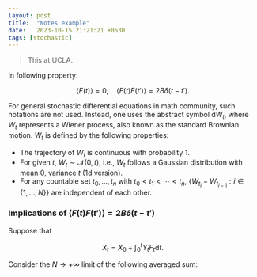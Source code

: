 ```yaml
---
layout: post
title:  "Notes example"
date:   2023-10-15 21:21:21 +0530
tags: [stochastic]
---
```

> This at UCLA.
  
In following property:

$$
\langle F(t) \rangle = 0, \quad \langle F(t) F(t') \rangle = 2B \delta (t- t').
$$

For general stochastic differential equations in math community, such notations are not used. Instead, one uses the abstract symbol $\mathrm{d}W_t$, where $W_t$ represents a Wiener process, also known as the standard Brownian motion. $W_t$ is defined by the following properties:
- The trajectory of $W_t$ is continuous with probability 1.
- For given $t$, $W_t \sim \mathcal{N}(0,t)$, i.e., $W_t$ follows a Gaussian distribution with mean 0, variance $t$ (1d version).
- For any countable set ${t_0,...,t_n}$ with $t_0 < t_1 < \cdots < t_n$, $\{W_{t_i}-W_{t_{i-1}}: i\in \{ 1 ,..., N\}\}$ are independent of each other.

### Implications of $\langle F(t)F(t') \rangle= 2B \delta(t-t')$
Suppose that

$$
X_t = X_0 + \int_0^t Y_t F_t \mathrm{d} t.
$$

Consider the $N \rightarrow +\infty$ limit of the following averaged sum:

